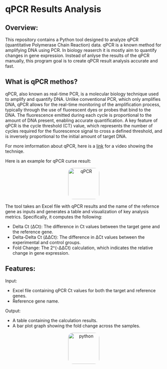 # qPCR Results Analysis

## Overview:
This repository contains a Python tool designed to analyze qPCR (quantitative Polymerase Chain Reaction) data. 
qPCR is a known method for amplifying DNA using PCR. In biology reaserch it is mostly aim to quantify changes in gene expression.
Instead of anlyse the results of the qPCR manually, this program goal is to create qPCR result analysis  accurate and fast. 

## What is qPCR methos?
qPCR, also known as real-time PCR, is a molecular biology technique used to amplify and quantify DNA. Unlike conventional PCR, which only amplifies DNA, qPCR allows for the real-time monitoring of the amplification process, typically through the use of fluorescent dyes or probes that bind to the DNA. The fluorescence emitted during each cycle is proportional to the amount of DNA present, enabling accurate quantification. A key feature of qPCR is the cycle threshold (CT) value, which represents the number of cycles required for the fluorescence signal to cross a defined threshold, and is inversely proportional to the initial amount of target DNA.

For more imformation about qPCR, here is a [link](https://www.youtube.com/watch?v=iu4s3Hbc_bw) for a video showing the techniqe.

Here is an example for qPCR curse result:
<p align="center">
  <img src="https://www.researchgate.net/profile/Min_Kang37/post/qPCR-amplification-curve-height-difference-in-standard-curve/attachment/59d626fb6cda7b8083a23f06/AS%3A523314999160832%401501779426616/download/2.png" alt="qPCR" width="100" style="border-radius: 15px;">
</p>




The tool takes an Excel file with qPCR results and the name of the refernce gene as inputs and generates a table and visualization of key analysis metrics. 
Specifically, it computes the following:
* Delta Ct (ΔCt): The difference in Ct values between the target gene and the reference gene.
* Delta-Delta Ct (ΔΔCt): The difference in ΔCt values between the experimental and control groups.
* Fold Change: The 2^(-ΔΔCt) calculation, which indicates the relative change in gene expression.
  
## Features:
</u>Input:</u> 
* Excel file containing qPCR Ct values for both the target and reference genes.  
* Reference gene name. 

</u>Output:</u>
* A table containing the calculation results.
* A bar plot graph showing the fold change across the samples.

<p align="center">
  <img src="https://upload.wikimedia.org/wikipedia/commons/thumb/c/c3/Python-logo-notext.svg/800px-Python-logo-notext.svg.png" alt="python" width="100" style="border-radius: 15px;">
</p>
